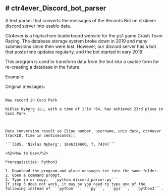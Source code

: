 <h2># ctr4ever_Discord_bot_parser</h2>
A text parser that converts the messages of the Records Bot on ctr4ever discord server into usable data.

Ctr4ever is a highschore leaderboard website for the ps1 game Crash Team Racing.
The database storage system broke down in 2019 and many submissions since then were lost.
However, our discord server has a bot that posts time updates regularly, and the bot started in eary 2019.

This program is used to transform data from the bot into a usable form for re-creating a database in the future.

Example:

Original messages:

``` — 03/03/2022

New record in Coco Park

Niklas Nyberg 🇫🇮, with a time of 1'14''64, has achieved 23rd place in Coco Park ```



Data conversion result as [line number, username, unix date, ctr4ever trackID, time in centiseconds]:

```[585, 'Niklas Nyberg', 1646319600, 7, 7424]```

<h2>How to Use</h2>

Prerequisities: Python3

1. Download the program and place messages.txt into the same folder.
2. Open a command prompt.
3. Type in or copy: ```python discord_parser.py```
If step 3 does not work, it may be you need to type one of the following instead of ```python```: ```py```, ```py3```, ```python3```.
